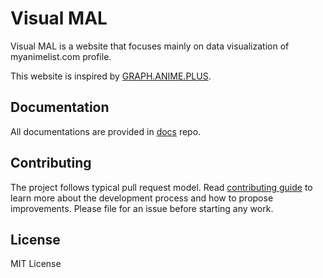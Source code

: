 # Visual MAL

Visual MAL is a website that focuses mainly on data visualization of 
myanimelist.com profile.

This website is inspired by [GRAPH.ANIME.PLUS](https://graph.anime.plus/).

## Documentation

All documentations are provided in [docs](docs/) repo.

## Contributing

The project follows typical pull request model. Read [contributing guide](CONTRIBUTING.md) to learn 
more about the development process and how to propose improvements. Please file for 
an issue before starting any work.

## License

MIT License
